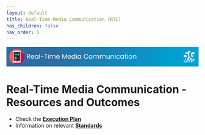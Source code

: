 ```yaml
---
layout: default
title: Real-Time Media Communication (RTC)
has_children: false
nav_order: 5
---
```


<img src="../assets/images/Banner_RTC.png" /> 

# Real-Time Media Communication - Resources and Outcomes

* Check the [**Execution Plan**](https://github.com/orgs/5G-MAG/projects/44/views/19)
* Information on relevant [**Standards**](https://5g-mag.github.io/Standards/pages/rtc.html)
